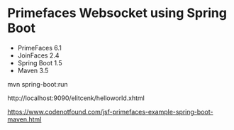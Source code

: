 # Primefaces Websocket using Spring Boot

* PrimeFaces 6.1
* JoinFaces 2.4
* Spring Boot 1.5
* Maven 3.5


mvn spring-boot:run

http://localhost:9090/elitcenk/helloworld.xhtml

https://www.codenotfound.com/jsf-primefaces-example-spring-boot-maven.html